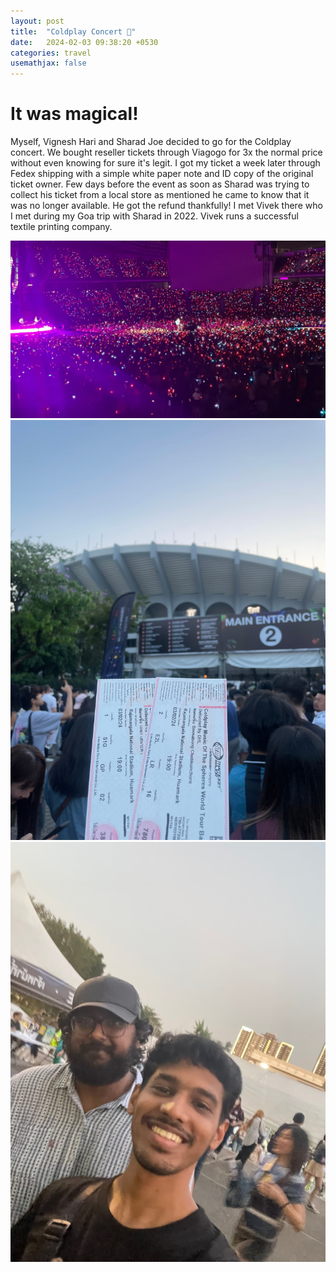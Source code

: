 ```yaml
---
layout: post
title:  "Coldplay Concert 🎤"
date:   2024-02-03 09:38:20 +0530
categories: travel
usemathjax: false
---
```



# It was magical!

Myself, Vignesh Hari and Sharad Joe decided to go for the Coldplay concert. We bought reseller tickets through Viagogo for 3x the normal price without even knowing for sure it's legit. I got my ticket a week later through Fedex shipping with a simple white paper note and ID copy of the original ticket owner. Few days before the event as soon as Sharad was trying to collect his ticket from a local store as mentioned he came to know that it was no longer available. He got the refund thankfully! I met Vivek there who I met during my Goa trip with Sharad in 2022. Vivek runs a successful textile printing company.

![coldplay](coldplay-concert-1.jpg)
![ticket](IMG_3055_compressed.jpg)
![selfie](IMG_3057_compressed.jpg)